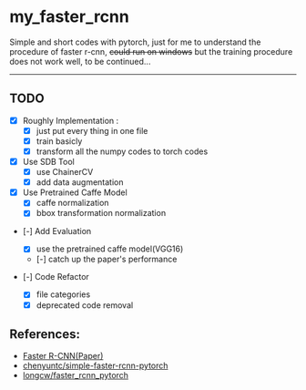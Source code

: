 # my_faster_rcnn

Simple and short codes with pytorch, just for me to understand the procedure of faster r-cnn, ~~could run on windows~~ but the training procedure does not work well, to be continued...

____
## TODO

- [X] Roughly Implementation :
    - [X] just put every thing in one file
    - [X] train basicly
    - [X] transform all the numpy codes to torch codes

- [X] Use SDB Tool
    - [X] use ChainerCV
    - [X] add data augmentation

- [X] Use Pretrained Caffe Model
    - [X] caffe normalization
    - [X] bbox transformation normalization

- [-] Add Evaluation
    - [X] use the pretrained caffe model(VGG16)
    - [-] catch up the paper's performance 

- [-] Code Refactor
    - [X] file categories
    - [X] deprecated code removal

## References:
+ [Faster R-CNN(Paper)](https://arxiv.org/abs/1506.01497)
+ [chenyuntc/simple-faster-rcnn-pytorch](https://github.com/chenyuntc/simple-faster-rcnn-pytorch)
+ [longcw/faster_rcnn_pytorch](https://github.com/longcw/faster_rcnn_pytorch)